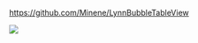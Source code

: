 https://github.com/Minene/LynnBubbleTableView

![](https://cloud.githubusercontent.com/assets/6169147/11111086/4b15448e-8948-11e5-91c6-3e3f98c10ac4.PNG)
